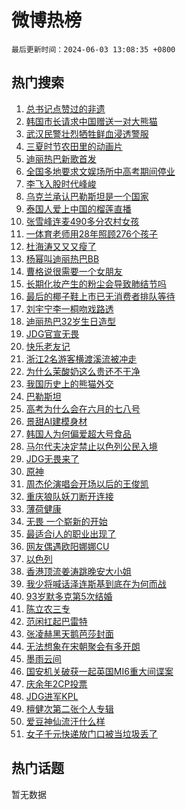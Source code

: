 # 微博热榜

`最后更新时间：2024-06-03 13:08:35 +0800`

## 热门搜索

1. [总书记点赞过的非遗](https://m.weibo.cn/search?containerid=100103type%3D1%26t%3D10%26q%3D%23%E6%80%BB%E4%B9%A6%E8%AE%B0%E7%82%B9%E8%B5%9E%E8%BF%87%E7%9A%84%E9%9D%9E%E9%81%97%23&stream_entry_id=51&isnewpage=1&extparam=seat%3D1%26dgr%3D0%26filter_type%3Drealtimehot%26stream_entry_id%3D51%26c_type%3D51%26pos%3D0%26q%3D%2523%25E6%2580%25BB%25E4%25B9%25A6%25E8%25AE%25B0%25E7%2582%25B9%25E8%25B5%259E%25E8%25BF%2587%25E7%259A%2584%25E9%259D%259E%25E9%2581%2597%2523%26cate%3D10103%26display_time%3D1717391313%26pre_seqid%3D171739131384002296111)
1. [韩国市长请求中国赠送一对大熊猫](https://m.weibo.cn/search?containerid=100103type%3D1%26t%3D10%26q%3D%23%E9%9F%A9%E5%9B%BD%E5%B8%82%E9%95%BF%E8%AF%B7%E6%B1%82%E4%B8%AD%E5%9B%BD%E8%B5%A0%E9%80%81%E4%B8%80%E5%AF%B9%E5%A4%A7%E7%86%8A%E7%8C%AB%23&stream_entry_id=31&isnewpage=1&extparam=seat%3D1%26filter_type%3Drealtimehot%26c_type%3D31%26lcate%3D5001%26realpos%3D1%26cate%3D5001%26band_rank%3D1%26dgr%3D0%26pos%3D0%26q%3D%2523%25E9%259F%25A9%25E5%259B%25BD%25E5%25B8%2582%25E9%2595%25BF%25E8%25AF%25B7%25E6%25B1%2582%25E4%25B8%25AD%25E5%259B%25BD%25E8%25B5%25A0%25E9%2580%2581%25E4%25B8%2580%25E5%25AF%25B9%25E5%25A4%25A7%25E7%2586%258A%25E7%258C%25AB%2523%26stream_entry_id%3D31%26flag%3D2%26display_time%3D1717391313%26pre_seqid%3D171739131384002296111)
1. [武汉民警壮烈牺牲鲜血浸透警服](https://m.weibo.cn/search?containerid=100103type%3D1%26t%3D10%26q%3D%23%E6%AD%A6%E6%B1%89%E6%B0%91%E8%AD%A6%E5%A3%AE%E7%83%88%E7%89%BA%E7%89%B2%E9%B2%9C%E8%A1%80%E6%B5%B8%E9%80%8F%E8%AD%A6%E6%9C%8D%23&stream_entry_id=31&isnewpage=1&extparam=seat%3D1%26filter_type%3Drealtimehot%26c_type%3D31%26lcate%3D5001%26realpos%3D2%26cate%3D5001%26band_rank%3D2%26dgr%3D0%26pos%3D1%26q%3D%2523%25E6%25AD%25A6%25E6%25B1%2589%25E6%25B0%2591%25E8%25AD%25A6%25E5%25A3%25AE%25E7%2583%2588%25E7%2589%25BA%25E7%2589%25B2%25E9%25B2%259C%25E8%25A1%2580%25E6%25B5%25B8%25E9%2580%258F%25E8%25AD%25A6%25E6%259C%258D%2523%26stream_entry_id%3D31%26flag%3D0%26display_time%3D1717391313%26pre_seqid%3D171739131384002296111)
1. [三夏时节农田里的动画片](https://m.weibo.cn/search?containerid=100103type%3D1%26t%3D10%26q%3D%23%E4%B8%89%E5%A4%8F%E6%97%B6%E8%8A%82%E5%86%9C%E7%94%B0%E9%87%8C%E7%9A%84%E5%8A%A8%E7%94%BB%E7%89%87%23&stream_entry_id=31&isnewpage=1&extparam=seat%3D1%26filter_type%3Drealtimehot%26c_type%3D31%26lcate%3D5001%26realpos%3D3%26cate%3D5001%26band_rank%3D3%26dgr%3D0%26pos%3D2%26q%3D%2523%25E4%25B8%2589%25E5%25A4%258F%25E6%2597%25B6%25E8%258A%2582%25E5%2586%259C%25E7%2594%25B0%25E9%2587%258C%25E7%259A%2584%25E5%258A%25A8%25E7%2594%25BB%25E7%2589%2587%2523%26stream_entry_id%3D31%26flag%3D32768%26display_time%3D1717391313%26pre_seqid%3D171739131384002296111)
1. [迪丽热巴新歌首发](https://m.weibo.cn/search?containerid=100103type%3D1%26t%3D10%26q%3D%E8%BF%AA%E4%B8%BD%E7%83%AD%E5%B7%B4%E6%96%B0%E6%AD%8C%E9%A6%96%E5%8F%91&stream_entry_id=31&isnewpage=1&extparam=seat%3D1%26filter_type%3Drealtimehot%26c_type%3D31%26lcate%3D5001%26realpos%3D4%26cate%3D5001%26band_rank%3D4%26dgr%3D0%26pos%3D3%26q%3D%25E8%25BF%25AA%25E4%25B8%25BD%25E7%2583%25AD%25E5%25B7%25B4%25E6%2596%25B0%25E6%25AD%258C%25E9%25A6%2596%25E5%258F%2591%26stream_entry_id%3D31%26flag%3D16%26display_time%3D1717391313%26pre_seqid%3D171739131384002296111)
1. [全国多地要求文娱场所中高考期间停业](https://m.weibo.cn/search?containerid=100103type%3D1%26t%3D10%26q%3D%23%E5%85%A8%E5%9B%BD%E5%A4%9A%E5%9C%B0%E8%A6%81%E6%B1%82%E6%96%87%E5%A8%B1%E5%9C%BA%E6%89%80%E4%B8%AD%E9%AB%98%E8%80%83%E6%9C%9F%E9%97%B4%E5%81%9C%E4%B8%9A%23&stream_entry_id=31&isnewpage=1&extparam=seat%3D1%26filter_type%3Drealtimehot%26c_type%3D31%26lcate%3D5001%26realpos%3D5%26cate%3D5001%26band_rank%3D5%26dgr%3D0%26pos%3D4%26q%3D%2523%25E5%2585%25A8%25E5%259B%25BD%25E5%25A4%259A%25E5%259C%25B0%25E8%25A6%2581%25E6%25B1%2582%25E6%2596%2587%25E5%25A8%25B1%25E5%259C%25BA%25E6%2589%2580%25E4%25B8%25AD%25E9%25AB%2598%25E8%2580%2583%25E6%259C%259F%25E9%2597%25B4%25E5%2581%259C%25E4%25B8%259A%2523%26stream_entry_id%3D31%26flag%3D0%26display_time%3D1717391313%26pre_seqid%3D171739131384002296111)
1. [李飞入股时代峰峻](https://m.weibo.cn/search?containerid=100103type%3D1%26t%3D10%26q%3D%23%E6%9D%8E%E9%A3%9E%E5%85%A5%E8%82%A1%E6%97%B6%E4%BB%A3%E5%B3%B0%E5%B3%BB%23&stream_entry_id=31&isnewpage=1&extparam=seat%3D1%26filter_type%3Drealtimehot%26c_type%3D31%26lcate%3D5001%26realpos%3D6%26cate%3D5001%26band_rank%3D6%26dgr%3D0%26pos%3D5%26q%3D%2523%25E6%259D%258E%25E9%25A3%259E%25E5%2585%25A5%25E8%2582%25A1%25E6%2597%25B6%25E4%25BB%25A3%25E5%25B3%25B0%25E5%25B3%25BB%2523%26stream_entry_id%3D31%26flag%3D1%26display_time%3D1717391313%26pre_seqid%3D171739131384002296111)
1. [乌克兰承认巴勒斯坦是一个国家](https://m.weibo.cn/search?containerid=100103type%3D1%26t%3D10%26q%3D%23%E4%B9%8C%E5%85%8B%E5%85%B0%E6%89%BF%E8%AE%A4%E5%B7%B4%E5%8B%92%E6%96%AF%E5%9D%A6%E6%98%AF%E4%B8%80%E4%B8%AA%E5%9B%BD%E5%AE%B6%23&stream_entry_id=31&isnewpage=1&extparam=seat%3D1%26filter_type%3Drealtimehot%26c_type%3D31%26lcate%3D5001%26realpos%3D7%26cate%3D5001%26band_rank%3D7%26dgr%3D0%26pos%3D6%26q%3D%2523%25E4%25B9%258C%25E5%2585%258B%25E5%2585%25B0%25E6%2589%25BF%25E8%25AE%25A4%25E5%25B7%25B4%25E5%258B%2592%25E6%2596%25AF%25E5%259D%25A6%25E6%2598%25AF%25E4%25B8%2580%25E4%25B8%25AA%25E5%259B%25BD%25E5%25AE%25B6%2523%26stream_entry_id%3D31%26flag%3D0%26display_time%3D1717391313%26pre_seqid%3D171739131384002296111)
1. [泰国人爱上中国的榴莲直播](https://m.weibo.cn/search?containerid=100103type%3D1%26t%3D10%26q%3D%23%E6%B3%B0%E5%9B%BD%E4%BA%BA%E7%88%B1%E4%B8%8A%E4%B8%AD%E5%9B%BD%E7%9A%84%E6%A6%B4%E8%8E%B2%E7%9B%B4%E6%92%AD%23&stream_entry_id=31&isnewpage=1&extparam=seat%3D1%26filter_type%3Drealtimehot%26c_type%3D31%26lcate%3D5001%26realpos%3D8%26cate%3D5001%26band_rank%3D8%26dgr%3D0%26pos%3D7%26q%3D%2523%25E6%25B3%25B0%25E5%259B%25BD%25E4%25BA%25BA%25E7%2588%25B1%25E4%25B8%258A%25E4%25B8%25AD%25E5%259B%25BD%25E7%259A%2584%25E6%25A6%25B4%25E8%258E%25B2%25E7%259B%25B4%25E6%2592%25AD%2523%26stream_entry_id%3D31%26flag%3D0%26display_time%3D1717391313%26pre_seqid%3D171739131384002296111)
1. [张雪峰连麦490多分农村女孩](https://m.weibo.cn/search?containerid=100103type%3D1%26t%3D10%26q%3D%E5%BC%A0%E9%9B%AA%E5%B3%B0%E8%BF%9E%E9%BA%A6490%E5%A4%9A%E5%88%86%E5%86%9C%E6%9D%91%E5%A5%B3%E5%AD%A9&stream_entry_id=31&isnewpage=1&extparam=seat%3D1%26filter_type%3Drealtimehot%26c_type%3D31%26lcate%3D5001%26realpos%3D9%26cate%3D5001%26band_rank%3D9%26dgr%3D0%26pos%3D8%26q%3D%25E5%25BC%25A0%25E9%259B%25AA%25E5%25B3%25B0%25E8%25BF%259E%25E9%25BA%25A6490%25E5%25A4%259A%25E5%2588%2586%25E5%2586%259C%25E6%259D%2591%25E5%25A5%25B3%25E5%25AD%25A9%26stream_entry_id%3D31%26flag%3D2%26display_time%3D1717391313%26pre_seqid%3D171739131384002296111)
1. [一体育老师用28年照顾276个孩子](https://m.weibo.cn/search?containerid=100103type%3D1%26t%3D10%26q%3D%23%E4%B8%80%E4%BD%93%E8%82%B2%E8%80%81%E5%B8%88%E7%94%A828%E5%B9%B4%E7%85%A7%E9%A1%BE276%E4%B8%AA%E5%AD%A9%E5%AD%90%23&stream_entry_id=31&isnewpage=1&extparam=seat%3D1%26filter_type%3Drealtimehot%26c_type%3D31%26lcate%3D5001%26realpos%3D10%26cate%3D5001%26band_rank%3D10%26dgr%3D0%26pos%3D9%26q%3D%2523%25E4%25B8%2580%25E4%25BD%2593%25E8%2582%25B2%25E8%2580%2581%25E5%25B8%2588%25E7%2594%25A828%25E5%25B9%25B4%25E7%2585%25A7%25E9%25A1%25BE276%25E4%25B8%25AA%25E5%25AD%25A9%25E5%25AD%2590%2523%26stream_entry_id%3D31%26flag%3D32768%26display_time%3D1717391313%26pre_seqid%3D171739131384002296111)
1. [杜海涛又又又瘦了](https://m.weibo.cn/search?containerid=100103type%3D1%26t%3D10%26q%3D%23%E6%9D%9C%E6%B5%B7%E6%B6%9B%E5%8F%88%E5%8F%88%E5%8F%88%E7%98%A6%E4%BA%86%23&stream_entry_id=31&isnewpage=1&extparam=seat%3D1%26filter_type%3Drealtimehot%26c_type%3D31%26lcate%3D5001%26realpos%3D11%26cate%3D5001%26band_rank%3D11%26dgr%3D0%26pos%3D10%26q%3D%2523%25E6%259D%259C%25E6%25B5%25B7%25E6%25B6%259B%25E5%258F%2588%25E5%258F%2588%25E5%258F%2588%25E7%2598%25A6%25E4%25BA%2586%2523%26stream_entry_id%3D31%26flag%3D1%26display_time%3D1717391313%26pre_seqid%3D171739131384002296111)
1. [杨幂叫迪丽热巴BB](https://m.weibo.cn/search?containerid=100103type%3D1%26t%3D10%26q%3D%23%E6%9D%A8%E5%B9%82%E5%8F%AB%E8%BF%AA%E4%B8%BD%E7%83%AD%E5%B7%B4BB%23&stream_entry_id=31&isnewpage=1&extparam=seat%3D1%26filter_type%3Drealtimehot%26c_type%3D31%26lcate%3D5001%26realpos%3D12%26cate%3D5001%26band_rank%3D12%26dgr%3D0%26pos%3D11%26q%3D%2523%25E6%259D%25A8%25E5%25B9%2582%25E5%258F%25AB%25E8%25BF%25AA%25E4%25B8%25BD%25E7%2583%25AD%25E5%25B7%25B4BB%2523%26stream_entry_id%3D31%26flag%3D1%26display_time%3D1717391313%26pre_seqid%3D171739131384002296111)
1. [曹格说很需要一个女朋友](https://m.weibo.cn/search?containerid=100103type%3D1%26t%3D10%26q%3D%23%E6%9B%B9%E6%A0%BC%E8%AF%B4%E5%BE%88%E9%9C%80%E8%A6%81%E4%B8%80%E4%B8%AA%E5%A5%B3%E6%9C%8B%E5%8F%8B%23&stream_entry_id=31&isnewpage=1&extparam=seat%3D1%26filter_type%3Drealtimehot%26c_type%3D31%26lcate%3D5001%26realpos%3D13%26cate%3D5001%26band_rank%3D13%26dgr%3D0%26pos%3D12%26q%3D%2523%25E6%259B%25B9%25E6%25A0%25BC%25E8%25AF%25B4%25E5%25BE%2588%25E9%259C%2580%25E8%25A6%2581%25E4%25B8%2580%25E4%25B8%25AA%25E5%25A5%25B3%25E6%259C%258B%25E5%258F%258B%2523%26stream_entry_id%3D31%26flag%3D1%26display_time%3D1717391313%26pre_seqid%3D171739131384002296111)
1. [长期化妆产生的粉尘会导致肺结节吗](https://m.weibo.cn/search?containerid=100103type%3D1%26t%3D10%26q%3D%23%E9%95%BF%E6%9C%9F%E5%8C%96%E5%A6%86%E4%BA%A7%E7%94%9F%E7%9A%84%E7%B2%89%E5%B0%98%E4%BC%9A%E5%AF%BC%E8%87%B4%E8%82%BA%E7%BB%93%E8%8A%82%E5%90%97%23&stream_entry_id=31&isnewpage=1&extparam=seat%3D1%26filter_type%3Drealtimehot%26c_type%3D31%26lcate%3D5001%26realpos%3D14%26cate%3D5001%26band_rank%3D14%26dgr%3D0%26pos%3D13%26q%3D%2523%25E9%2595%25BF%25E6%259C%259F%25E5%258C%2596%25E5%25A6%2586%25E4%25BA%25A7%25E7%2594%259F%25E7%259A%2584%25E7%25B2%2589%25E5%25B0%2598%25E4%25BC%259A%25E5%25AF%25BC%25E8%2587%25B4%25E8%2582%25BA%25E7%25BB%2593%25E8%258A%2582%25E5%2590%2597%2523%26stream_entry_id%3D31%26flag%3D1%26display_time%3D1717391313%26pre_seqid%3D171739131384002296111)
1. [最后的椰子鞋上市已无消费者排队等待](https://m.weibo.cn/search?containerid=100103type%3D1%26t%3D10%26q%3D%23%E6%9C%80%E5%90%8E%E7%9A%84%E6%A4%B0%E5%AD%90%E9%9E%8B%E4%B8%8A%E5%B8%82%E5%B7%B2%E6%97%A0%E6%B6%88%E8%B4%B9%E8%80%85%E6%8E%92%E9%98%9F%E7%AD%89%E5%BE%85%23&stream_entry_id=31&isnewpage=1&extparam=seat%3D1%26filter_type%3Drealtimehot%26c_type%3D31%26lcate%3D5001%26realpos%3D15%26cate%3D5001%26band_rank%3D15%26dgr%3D0%26pos%3D14%26q%3D%2523%25E6%259C%2580%25E5%2590%258E%25E7%259A%2584%25E6%25A4%25B0%25E5%25AD%2590%25E9%259E%258B%25E4%25B8%258A%25E5%25B8%2582%25E5%25B7%25B2%25E6%2597%25A0%25E6%25B6%2588%25E8%25B4%25B9%25E8%2580%2585%25E6%258E%2592%25E9%2598%259F%25E7%25AD%2589%25E5%25BE%2585%2523%26stream_entry_id%3D31%26flag%3D1%26display_time%3D1717391313%26pre_seqid%3D171739131384002296111)
1. [刘宇宁李一桐吻戏路透](https://m.weibo.cn/search?containerid=100103type%3D1%26t%3D10%26q%3D%23%E5%88%98%E5%AE%87%E5%AE%81%E6%9D%8E%E4%B8%80%E6%A1%90%E5%90%BB%E6%88%8F%E8%B7%AF%E9%80%8F%23&stream_entry_id=31&isnewpage=1&extparam=seat%3D1%26filter_type%3Drealtimehot%26c_type%3D31%26lcate%3D5001%26realpos%3D16%26cate%3D5001%26band_rank%3D16%26dgr%3D0%26pos%3D15%26q%3D%2523%25E5%2588%2598%25E5%25AE%2587%25E5%25AE%2581%25E6%259D%258E%25E4%25B8%2580%25E6%25A1%2590%25E5%2590%25BB%25E6%2588%258F%25E8%25B7%25AF%25E9%2580%258F%2523%26stream_entry_id%3D31%26flag%3D1%26display_time%3D1717391313%26pre_seqid%3D171739131384002296111)
1. [迪丽热巴32岁生日造型](https://m.weibo.cn/search?containerid=100103type%3D1%26t%3D10%26q%3D%23%E8%BF%AA%E4%B8%BD%E7%83%AD%E5%B7%B432%E5%B2%81%E7%94%9F%E6%97%A5%E9%80%A0%E5%9E%8B%23&stream_entry_id=31&isnewpage=1&extparam=seat%3D1%26filter_type%3Drealtimehot%26c_type%3D31%26lcate%3D5001%26realpos%3D17%26cate%3D5001%26band_rank%3D17%26dgr%3D0%26pos%3D16%26q%3D%2523%25E8%25BF%25AA%25E4%25B8%25BD%25E7%2583%25AD%25E5%25B7%25B432%25E5%25B2%2581%25E7%2594%259F%25E6%2597%25A5%25E9%2580%25A0%25E5%259E%258B%2523%26stream_entry_id%3D31%26flag%3D2%26display_time%3D1717391313%26pre_seqid%3D171739131384002296111)
1. [JDG官宣无畏](https://m.weibo.cn/search?containerid=100103type%3D1%26t%3D10%26q%3D%23JDG%E5%AE%98%E5%AE%A3%E6%97%A0%E7%95%8F%23&stream_entry_id=31&isnewpage=1&extparam=seat%3D1%26filter_type%3Drealtimehot%26c_type%3D31%26lcate%3D5001%26realpos%3D18%26cate%3D5001%26band_rank%3D18%26dgr%3D0%26pos%3D17%26q%3D%2523JDG%25E5%25AE%2598%25E5%25AE%25A3%25E6%2597%25A0%25E7%2595%258F%2523%26stream_entry_id%3D31%26flag%3D1%26display_time%3D1717391313%26pre_seqid%3D171739131384002296111)
1. [快乐老友记](https://m.weibo.cn/search?containerid=100103type%3D1%26t%3D10%26q%3D%E5%BF%AB%E4%B9%90%E8%80%81%E5%8F%8B%E8%AE%B0&stream_entry_id=31&isnewpage=1&extparam=seat%3D1%26filter_type%3Drealtimehot%26c_type%3D31%26lcate%3D5001%26realpos%3D19%26cate%3D5001%26band_rank%3D19%26dgr%3D0%26pos%3D18%26q%3D%25E5%25BF%25AB%25E4%25B9%2590%25E8%2580%2581%25E5%258F%258B%25E8%25AE%25B0%26stream_entry_id%3D31%26flag%3D1%26display_time%3D1717391313%26pre_seqid%3D171739131384002296111)
1. [浙江2名游客横渡溪流被冲走](https://m.weibo.cn/search?containerid=100103type%3D1%26t%3D10%26q%3D%23%E6%B5%99%E6%B1%9F2%E5%90%8D%E6%B8%B8%E5%AE%A2%E6%A8%AA%E6%B8%A1%E6%BA%AA%E6%B5%81%E8%A2%AB%E5%86%B2%E8%B5%B0%23&stream_entry_id=31&isnewpage=1&extparam=seat%3D1%26filter_type%3Drealtimehot%26c_type%3D31%26lcate%3D5001%26realpos%3D20%26cate%3D5001%26band_rank%3D20%26dgr%3D0%26pos%3D19%26q%3D%2523%25E6%25B5%2599%25E6%25B1%259F2%25E5%2590%258D%25E6%25B8%25B8%25E5%25AE%25A2%25E6%25A8%25AA%25E6%25B8%25A1%25E6%25BA%25AA%25E6%25B5%2581%25E8%25A2%25AB%25E5%2586%25B2%25E8%25B5%25B0%2523%26stream_entry_id%3D31%26flag%3D1%26display_time%3D1717391313%26pre_seqid%3D171739131384002296111)
1. [为什么茉酸奶这么贵还不干净](https://m.weibo.cn/search?containerid=100103type%3D1%26t%3D10%26q%3D%23%E4%B8%BA%E4%BB%80%E4%B9%88%E8%8C%89%E9%85%B8%E5%A5%B6%E8%BF%99%E4%B9%88%E8%B4%B5%E8%BF%98%E4%B8%8D%E5%B9%B2%E5%87%80%23&stream_entry_id=31&isnewpage=1&extparam=seat%3D1%26filter_type%3Drealtimehot%26c_type%3D31%26lcate%3D5001%26realpos%3D21%26cate%3D5001%26band_rank%3D21%26dgr%3D0%26pos%3D20%26q%3D%2523%25E4%25B8%25BA%25E4%25BB%2580%25E4%25B9%2588%25E8%258C%2589%25E9%2585%25B8%25E5%25A5%25B6%25E8%25BF%2599%25E4%25B9%2588%25E8%25B4%25B5%25E8%25BF%2598%25E4%25B8%258D%25E5%25B9%25B2%25E5%2587%2580%2523%26stream_entry_id%3D31%26flag%3D1%26display_time%3D1717391313%26pre_seqid%3D171739131384002296111)
1. [我国历史上的熊猫外交](https://m.weibo.cn/search?containerid=100103type%3D1%26t%3D10%26q%3D%23%E6%88%91%E5%9B%BD%E5%8E%86%E5%8F%B2%E4%B8%8A%E7%9A%84%E7%86%8A%E7%8C%AB%E5%A4%96%E4%BA%A4%23&stream_entry_id=31&isnewpage=1&extparam=seat%3D1%26filter_type%3Drealtimehot%26c_type%3D31%26lcate%3D5001%26realpos%3D22%26cate%3D5001%26band_rank%3D22%26dgr%3D0%26pos%3D21%26q%3D%2523%25E6%2588%2591%25E5%259B%25BD%25E5%258E%2586%25E5%258F%25B2%25E4%25B8%258A%25E7%259A%2584%25E7%2586%258A%25E7%258C%25AB%25E5%25A4%2596%25E4%25BA%25A4%2523%26stream_entry_id%3D31%26flag%3D0%26display_time%3D1717391313%26pre_seqid%3D171739131384002296111)
1. [巴勒斯坦](https://m.weibo.cn/search?containerid=100103type%3D1%26t%3D10%26q%3D%E5%B7%B4%E5%8B%92%E6%96%AF%E5%9D%A6&stream_entry_id=31&isnewpage=1&extparam=seat%3D1%26filter_type%3Drealtimehot%26c_type%3D31%26lcate%3D5001%26realpos%3D23%26cate%3D5001%26band_rank%3D23%26dgr%3D0%26pos%3D22%26q%3D%25E5%25B7%25B4%25E5%258B%2592%25E6%2596%25AF%25E5%259D%25A6%26stream_entry_id%3D31%26flag%3D0%26display_time%3D1717391313%26pre_seqid%3D171739131384002296111)
1. [高考为什么会在六月的七八号](https://m.weibo.cn/search?containerid=100103type%3D1%26t%3D10%26q%3D%23%E9%AB%98%E8%80%83%E4%B8%BA%E4%BB%80%E4%B9%88%E4%BC%9A%E5%9C%A8%E5%85%AD%E6%9C%88%E7%9A%84%E4%B8%83%E5%85%AB%E5%8F%B7%23&stream_entry_id=31&isnewpage=1&extparam=seat%3D1%26filter_type%3Drealtimehot%26c_type%3D31%26lcate%3D5001%26realpos%3D24%26cate%3D5001%26band_rank%3D24%26dgr%3D0%26pos%3D23%26q%3D%2523%25E9%25AB%2598%25E8%2580%2583%25E4%25B8%25BA%25E4%25BB%2580%25E4%25B9%2588%25E4%25BC%259A%25E5%259C%25A8%25E5%2585%25AD%25E6%259C%2588%25E7%259A%2584%25E4%25B8%2583%25E5%2585%25AB%25E5%258F%25B7%2523%26stream_entry_id%3D31%26flag%3D1%26display_time%3D1717391313%26pre_seqid%3D171739131384002296111)
1. [景甜AI建模身材](https://m.weibo.cn/search?containerid=100103type%3D1%26t%3D10%26q%3D%23%E6%99%AF%E7%94%9CAI%E5%BB%BA%E6%A8%A1%E8%BA%AB%E6%9D%90%23&stream_entry_id=31&isnewpage=1&extparam=seat%3D1%26filter_type%3Drealtimehot%26c_type%3D31%26lcate%3D5001%26realpos%3D25%26cate%3D5001%26band_rank%3D25%26dgr%3D0%26pos%3D24%26q%3D%2523%25E6%2599%25AF%25E7%2594%259CAI%25E5%25BB%25BA%25E6%25A8%25A1%25E8%25BA%25AB%25E6%259D%2590%2523%26stream_entry_id%3D31%26flag%3D1%26display_time%3D1717391313%26pre_seqid%3D171739131384002296111)
1. [韩国人为何偏爱超大号食品](https://m.weibo.cn/search?containerid=100103type%3D1%26t%3D10%26q%3D%23%E9%9F%A9%E5%9B%BD%E4%BA%BA%E4%B8%BA%E4%BD%95%E5%81%8F%E7%88%B1%E8%B6%85%E5%A4%A7%E5%8F%B7%E9%A3%9F%E5%93%81%23&stream_entry_id=31&isnewpage=1&extparam=seat%3D1%26filter_type%3Drealtimehot%26c_type%3D31%26lcate%3D5001%26realpos%3D26%26cate%3D5001%26band_rank%3D26%26dgr%3D0%26pos%3D25%26q%3D%2523%25E9%259F%25A9%25E5%259B%25BD%25E4%25BA%25BA%25E4%25B8%25BA%25E4%25BD%2595%25E5%2581%258F%25E7%2588%25B1%25E8%25B6%2585%25E5%25A4%25A7%25E5%258F%25B7%25E9%25A3%259F%25E5%2593%2581%2523%26stream_entry_id%3D31%26flag%3D0%26display_time%3D1717391313%26pre_seqid%3D171739131384002296111)
1. [马尔代夫决定禁止以色列公民入境](https://m.weibo.cn/search?containerid=100103type%3D1%26t%3D10%26q%3D%23%E9%A9%AC%E5%B0%94%E4%BB%A3%E5%A4%AB%E5%86%B3%E5%AE%9A%E7%A6%81%E6%AD%A2%E4%BB%A5%E8%89%B2%E5%88%97%E5%85%AC%E6%B0%91%E5%85%A5%E5%A2%83%23&stream_entry_id=31&isnewpage=1&extparam=seat%3D1%26filter_type%3Drealtimehot%26c_type%3D31%26lcate%3D5001%26realpos%3D27%26cate%3D5001%26band_rank%3D27%26dgr%3D0%26pos%3D26%26q%3D%2523%25E9%25A9%25AC%25E5%25B0%2594%25E4%25BB%25A3%25E5%25A4%25AB%25E5%2586%25B3%25E5%25AE%259A%25E7%25A6%2581%25E6%25AD%25A2%25E4%25BB%25A5%25E8%2589%25B2%25E5%2588%2597%25E5%2585%25AC%25E6%25B0%2591%25E5%2585%25A5%25E5%25A2%2583%2523%26stream_entry_id%3D31%26flag%3D0%26display_time%3D1717391313%26pre_seqid%3D171739131384002296111)
1. [JDG无畏来了](https://m.weibo.cn/search?containerid=100103type%3D1%26t%3D10%26q%3D%23JDG%E6%97%A0%E7%95%8F%E6%9D%A5%E4%BA%86%23&stream_entry_id=31&isnewpage=1&extparam=seat%3D1%26filter_type%3Drealtimehot%26c_type%3D31%26lcate%3D5001%26realpos%3D28%26cate%3D5001%26band_rank%3D28%26dgr%3D0%26pos%3D27%26q%3D%2523JDG%25E6%2597%25A0%25E7%2595%258F%25E6%259D%25A5%25E4%25BA%2586%2523%26stream_entry_id%3D31%26flag%3D0%26display_time%3D1717391313%26pre_seqid%3D171739131384002296111)
1. [原神](https://m.weibo.cn/search?containerid=100103type%3D1%26t%3D10%26q%3D%E5%8E%9F%E7%A5%9E&stream_entry_id=31&isnewpage=1&extparam=seat%3D1%26filter_type%3Drealtimehot%26c_type%3D31%26lcate%3D5001%26realpos%3D29%26cate%3D5001%26band_rank%3D29%26dgr%3D0%26pos%3D28%26q%3D%25E5%258E%259F%25E7%25A5%259E%26stream_entry_id%3D31%26flag%3D1%26display_time%3D1717391313%26pre_seqid%3D171739131384002296111)
1. [周杰伦演唱会开场以后的王俊凯](https://m.weibo.cn/search?containerid=100103type%3D1%26t%3D10%26q%3D%23%E5%91%A8%E6%9D%B0%E4%BC%A6%E6%BC%94%E5%94%B1%E4%BC%9A%E5%BC%80%E5%9C%BA%E4%BB%A5%E5%90%8E%E7%9A%84%E7%8E%8B%E4%BF%8A%E5%87%AF%23&stream_entry_id=31&isnewpage=1&extparam=seat%3D1%26filter_type%3Drealtimehot%26c_type%3D31%26lcate%3D5001%26realpos%3D30%26cate%3D5001%26band_rank%3D30%26dgr%3D0%26pos%3D29%26q%3D%2523%25E5%2591%25A8%25E6%259D%25B0%25E4%25BC%25A6%25E6%25BC%2594%25E5%2594%25B1%25E4%25BC%259A%25E5%25BC%2580%25E5%259C%25BA%25E4%25BB%25A5%25E5%2590%258E%25E7%259A%2584%25E7%258E%258B%25E4%25BF%258A%25E5%2587%25AF%2523%26stream_entry_id%3D31%26flag%3D1%26display_time%3D1717391313%26pre_seqid%3D171739131384002296111)
1. [重庆狼队妖刀断开连接](https://m.weibo.cn/search?containerid=100103type%3D1%26t%3D10%26q%3D%23%E9%87%8D%E5%BA%86%E7%8B%BC%E9%98%9F%E5%A6%96%E5%88%80%E6%96%AD%E5%BC%80%E8%BF%9E%E6%8E%A5%23&stream_entry_id=31&isnewpage=1&extparam=seat%3D1%26filter_type%3Drealtimehot%26c_type%3D31%26lcate%3D5001%26realpos%3D31%26cate%3D5001%26band_rank%3D31%26dgr%3D0%26pos%3D30%26q%3D%2523%25E9%2587%258D%25E5%25BA%2586%25E7%258B%25BC%25E9%2598%259F%25E5%25A6%2596%25E5%2588%2580%25E6%2596%25AD%25E5%25BC%2580%25E8%25BF%259E%25E6%258E%25A5%2523%26stream_entry_id%3D31%26flag%3D1%26display_time%3D1717391313%26pre_seqid%3D171739131384002296111)
1. [薄荷健康](https://m.weibo.cn/search?containerid=100103type%3D1%26t%3D10%26q%3D%E8%96%84%E8%8D%B7%E5%81%A5%E5%BA%B7&stream_entry_id=31&isnewpage=1&extparam=seat%3D1%26filter_type%3Drealtimehot%26c_type%3D31%26lcate%3D5001%26realpos%3D32%26cate%3D5001%26band_rank%3D32%26dgr%3D0%26pos%3D31%26q%3D%25E8%2596%2584%25E8%258D%25B7%25E5%2581%25A5%25E5%25BA%25B7%26stream_entry_id%3D31%26flag%3D1%26display_time%3D1717391313%26pre_seqid%3D171739131384002296111)
1. [无畏 一个崭新的开始](https://m.weibo.cn/search?containerid=100103type%3D1%26t%3D10%26q%3D%E6%97%A0%E7%95%8F+%E4%B8%80%E4%B8%AA%E5%B4%AD%E6%96%B0%E7%9A%84%E5%BC%80%E5%A7%8B&stream_entry_id=31&isnewpage=1&extparam=seat%3D1%26filter_type%3Drealtimehot%26c_type%3D31%26lcate%3D5001%26realpos%3D33%26cate%3D5001%26band_rank%3D33%26dgr%3D0%26pos%3D32%26q%3D%25E6%2597%25A0%25E7%2595%258F%2520%25E4%25B8%2580%25E4%25B8%25AA%25E5%25B4%25AD%25E6%2596%25B0%25E7%259A%2584%25E5%25BC%2580%25E5%25A7%258B%26stream_entry_id%3D31%26flag%3D1%26display_time%3D1717391313%26pre_seqid%3D171739131384002296111)
1. [最适合i人的职业出现了](https://m.weibo.cn/search?containerid=100103type%3D1%26t%3D10%26q%3D%23%E6%9C%80%E9%80%82%E5%90%88i%E4%BA%BA%E7%9A%84%E8%81%8C%E4%B8%9A%E5%87%BA%E7%8E%B0%E4%BA%86%23&stream_entry_id=31&isnewpage=1&extparam=seat%3D1%26filter_type%3Drealtimehot%26c_type%3D31%26lcate%3D5001%26realpos%3D34%26cate%3D5001%26band_rank%3D34%26dgr%3D0%26pos%3D33%26q%3D%2523%25E6%259C%2580%25E9%2580%2582%25E5%2590%2588i%25E4%25BA%25BA%25E7%259A%2584%25E8%2581%258C%25E4%25B8%259A%25E5%2587%25BA%25E7%258E%25B0%25E4%25BA%2586%2523%26stream_entry_id%3D31%26flag%3D0%26display_time%3D1717391313%26pre_seqid%3D171739131384002296111)
1. [网友偶遇欧阳娜娜CU](https://m.weibo.cn/search?containerid=100103type%3D1%26t%3D10%26q%3D%23%E7%BD%91%E5%8F%8B%E5%81%B6%E9%81%87%E6%AC%A7%E9%98%B3%E5%A8%9C%E5%A8%9CCU%23&stream_entry_id=31&isnewpage=1&extparam=seat%3D1%26filter_type%3Drealtimehot%26c_type%3D31%26lcate%3D5001%26realpos%3D35%26cate%3D5001%26band_rank%3D35%26dgr%3D0%26pos%3D34%26q%3D%2523%25E7%25BD%2591%25E5%258F%258B%25E5%2581%25B6%25E9%2581%2587%25E6%25AC%25A7%25E9%2598%25B3%25E5%25A8%259C%25E5%25A8%259CCU%2523%26stream_entry_id%3D31%26flag%3D1%26display_time%3D1717391313%26pre_seqid%3D171739131384002296111)
1. [以色列](https://m.weibo.cn/search?containerid=100103type%3D1%26t%3D10%26q%3D%E4%BB%A5%E8%89%B2%E5%88%97&stream_entry_id=31&isnewpage=1&extparam=seat%3D1%26filter_type%3Drealtimehot%26c_type%3D31%26lcate%3D5001%26realpos%3D36%26cate%3D5001%26band_rank%3D36%26dgr%3D0%26pos%3D35%26q%3D%25E4%25BB%25A5%25E8%2589%25B2%25E5%2588%2597%26stream_entry_id%3D31%26flag%3D0%26display_time%3D1717391313%26pre_seqid%3D171739131384002296111)
1. [香港顶流姜涛跳晚安大小姐](https://m.weibo.cn/search?containerid=100103type%3D1%26t%3D10%26q%3D%E9%A6%99%E6%B8%AF%E9%A1%B6%E6%B5%81%E5%A7%9C%E6%B6%9B%E8%B7%B3%E6%99%9A%E5%AE%89%E5%A4%A7%E5%B0%8F%E5%A7%90&stream_entry_id=31&isnewpage=1&extparam=seat%3D1%26filter_type%3Drealtimehot%26c_type%3D31%26lcate%3D5001%26realpos%3D37%26cate%3D5001%26band_rank%3D37%26dgr%3D0%26pos%3D36%26q%3D%25E9%25A6%2599%25E6%25B8%25AF%25E9%25A1%25B6%25E6%25B5%2581%25E5%25A7%259C%25E6%25B6%259B%25E8%25B7%25B3%25E6%2599%259A%25E5%25AE%2589%25E5%25A4%25A7%25E5%25B0%258F%25E5%25A7%2590%26stream_entry_id%3D31%26flag%3D0%26display_time%3D1717391313%26pre_seqid%3D171739131384002296111)
1. [我少将喊话泽连斯基到底在为何而战](https://m.weibo.cn/search?containerid=100103type%3D1%26t%3D10%26q%3D%23%E6%88%91%E5%B0%91%E5%B0%86%E5%96%8A%E8%AF%9D%E6%B3%BD%E8%BF%9E%E6%96%AF%E5%9F%BA%E5%88%B0%E5%BA%95%E5%9C%A8%E4%B8%BA%E4%BD%95%E8%80%8C%E6%88%98%23&stream_entry_id=31&isnewpage=1&extparam=seat%3D1%26filter_type%3Drealtimehot%26c_type%3D31%26lcate%3D5001%26realpos%3D38%26cate%3D5001%26band_rank%3D38%26dgr%3D0%26pos%3D37%26q%3D%2523%25E6%2588%2591%25E5%25B0%2591%25E5%25B0%2586%25E5%2596%258A%25E8%25AF%259D%25E6%25B3%25BD%25E8%25BF%259E%25E6%2596%25AF%25E5%259F%25BA%25E5%2588%25B0%25E5%25BA%2595%25E5%259C%25A8%25E4%25B8%25BA%25E4%25BD%2595%25E8%2580%258C%25E6%2588%2598%2523%26stream_entry_id%3D31%26flag%3D1%26display_time%3D1717391313%26pre_seqid%3D171739131384002296111)
1. [93岁默多克第5次结婚](https://m.weibo.cn/search?containerid=100103type%3D1%26t%3D10%26q%3D%2393%E5%B2%81%E9%BB%98%E5%A4%9A%E5%85%8B%E7%AC%AC5%E6%AC%A1%E7%BB%93%E5%A9%9A%23&stream_entry_id=31&isnewpage=1&extparam=seat%3D1%26filter_type%3Drealtimehot%26c_type%3D31%26lcate%3D5001%26realpos%3D39%26cate%3D5001%26band_rank%3D39%26dgr%3D0%26pos%3D38%26q%3D%252393%25E5%25B2%2581%25E9%25BB%2598%25E5%25A4%259A%25E5%2585%258B%25E7%25AC%25AC5%25E6%25AC%25A1%25E7%25BB%2593%25E5%25A9%259A%2523%26stream_entry_id%3D31%26flag%3D0%26display_time%3D1717391313%26pre_seqid%3D171739131384002296111)
1. [陈立农三专](https://m.weibo.cn/search?containerid=100103type%3D1%26t%3D10%26q%3D%E9%99%88%E7%AB%8B%E5%86%9C%E4%B8%89%E4%B8%93&stream_entry_id=31&isnewpage=1&extparam=seat%3D1%26filter_type%3Drealtimehot%26c_type%3D31%26lcate%3D5001%26realpos%3D40%26cate%3D5001%26band_rank%3D40%26dgr%3D0%26pos%3D39%26q%3D%25E9%2599%2588%25E7%25AB%258B%25E5%2586%259C%25E4%25B8%2589%25E4%25B8%2593%26stream_entry_id%3D31%26flag%3D1%26display_time%3D1717391313%26pre_seqid%3D171739131384002296111)
1. [范闲扛起巴雷特](https://m.weibo.cn/search?containerid=100103type%3D1%26t%3D10%26q%3D%23%E8%8C%83%E9%97%B2%E6%89%9B%E8%B5%B7%E5%B7%B4%E9%9B%B7%E7%89%B9%23&stream_entry_id=31&isnewpage=1&extparam=seat%3D1%26filter_type%3Drealtimehot%26c_type%3D31%26lcate%3D5001%26realpos%3D41%26cate%3D5001%26band_rank%3D41%26dgr%3D0%26pos%3D40%26q%3D%2523%25E8%258C%2583%25E9%2597%25B2%25E6%2589%259B%25E8%25B5%25B7%25E5%25B7%25B4%25E9%259B%25B7%25E7%2589%25B9%2523%26stream_entry_id%3D31%26flag%3D0%26display_time%3D1717391313%26pre_seqid%3D171739131384002296111)
1. [张凌赫黑天鹅芭莎封面](https://m.weibo.cn/search?containerid=100103type%3D1%26t%3D10%26q%3D%23%E5%BC%A0%E5%87%8C%E8%B5%AB%E9%BB%91%E5%A4%A9%E9%B9%85%E8%8A%AD%E8%8E%8E%E5%B0%81%E9%9D%A2%23&stream_entry_id=31&isnewpage=1&extparam=seat%3D1%26filter_type%3Drealtimehot%26c_type%3D31%26lcate%3D5001%26realpos%3D42%26cate%3D5001%26band_rank%3D42%26dgr%3D0%26pos%3D41%26q%3D%2523%25E5%25BC%25A0%25E5%2587%258C%25E8%25B5%25AB%25E9%25BB%2591%25E5%25A4%25A9%25E9%25B9%2585%25E8%258A%25AD%25E8%258E%258E%25E5%25B0%2581%25E9%259D%25A2%2523%26stream_entry_id%3D31%26flag%3D1%26display_time%3D1717391313%26pre_seqid%3D171739131384002296111)
1. [无法想象在宋朝聚会有多开朗](https://m.weibo.cn/search?containerid=100103type%3D1%26t%3D10%26q%3D%23%E6%97%A0%E6%B3%95%E6%83%B3%E8%B1%A1%E5%9C%A8%E5%AE%8B%E6%9C%9D%E8%81%9A%E4%BC%9A%E6%9C%89%E5%A4%9A%E5%BC%80%E6%9C%97%23&stream_entry_id=31&isnewpage=1&extparam=seat%3D1%26filter_type%3Drealtimehot%26c_type%3D31%26lcate%3D5001%26realpos%3D43%26cate%3D5001%26band_rank%3D43%26dgr%3D0%26pos%3D42%26q%3D%2523%25E6%2597%25A0%25E6%25B3%2595%25E6%2583%25B3%25E8%25B1%25A1%25E5%259C%25A8%25E5%25AE%258B%25E6%259C%259D%25E8%2581%259A%25E4%25BC%259A%25E6%259C%2589%25E5%25A4%259A%25E5%25BC%2580%25E6%259C%2597%2523%26stream_entry_id%3D31%26flag%3D1%26display_time%3D1717391313%26pre_seqid%3D171739131384002296111)
1. [墨雨云间](https://m.weibo.cn/search?containerid=100103type%3D1%26t%3D10%26q%3D%E5%A2%A8%E9%9B%A8%E4%BA%91%E9%97%B4&stream_entry_id=31&isnewpage=1&extparam=seat%3D1%26filter_type%3Drealtimehot%26c_type%3D31%26lcate%3D5001%26realpos%3D44%26cate%3D5001%26band_rank%3D44%26dgr%3D0%26pos%3D43%26q%3D%25E5%25A2%25A8%25E9%259B%25A8%25E4%25BA%2591%25E9%2597%25B4%26stream_entry_id%3D31%26flag%3D0%26display_time%3D1717391313%26pre_seqid%3D171739131384002296111)
1. [国安机关破获一起英国MI6重大间谍案](https://m.weibo.cn/search?containerid=100103type%3D1%26t%3D10%26q%3D%23%E5%9B%BD%E5%AE%89%E6%9C%BA%E5%85%B3%E7%A0%B4%E8%8E%B7%E4%B8%80%E8%B5%B7%E8%8B%B1%E5%9B%BDMI6%E9%87%8D%E5%A4%A7%E9%97%B4%E8%B0%8D%E6%A1%88%23&stream_entry_id=31&isnewpage=1&extparam=seat%3D1%26filter_type%3Drealtimehot%26c_type%3D31%26lcate%3D5001%26realpos%3D45%26cate%3D5001%26band_rank%3D45%26dgr%3D0%26pos%3D44%26q%3D%2523%25E5%259B%25BD%25E5%25AE%2589%25E6%259C%25BA%25E5%2585%25B3%25E7%25A0%25B4%25E8%258E%25B7%25E4%25B8%2580%25E8%25B5%25B7%25E8%258B%25B1%25E5%259B%25BDMI6%25E9%2587%258D%25E5%25A4%25A7%25E9%2597%25B4%25E8%25B0%258D%25E6%25A1%2588%2523%26stream_entry_id%3D31%26flag%3D0%26display_time%3D1717391313%26pre_seqid%3D171739131384002296111)
1. [庆余年2CP投票](https://m.weibo.cn/search?containerid=100103type%3D1%26t%3D10%26q%3D%23%E5%BA%86%E4%BD%99%E5%B9%B42CP%E6%8A%95%E7%A5%A8%23&stream_entry_id=31&isnewpage=1&extparam=seat%3D1%26filter_type%3Drealtimehot%26c_type%3D31%26lcate%3D5001%26realpos%3D46%26cate%3D5001%26band_rank%3D46%26dgr%3D0%26pos%3D45%26q%3D%2523%25E5%25BA%2586%25E4%25BD%2599%25E5%25B9%25B42CP%25E6%258A%2595%25E7%25A5%25A8%2523%26stream_entry_id%3D31%26flag%3D1%26display_time%3D1717391313%26pre_seqid%3D171739131384002296111)
1. [JDG进军KPL](https://m.weibo.cn/search?containerid=100103type%3D1%26t%3D10%26q%3D%23JDG%E8%BF%9B%E5%86%9BKPL%23&stream_entry_id=31&isnewpage=1&extparam=seat%3D1%26filter_type%3Drealtimehot%26c_type%3D31%26lcate%3D5001%26realpos%3D47%26cate%3D5001%26band_rank%3D47%26dgr%3D0%26pos%3D46%26q%3D%2523JDG%25E8%25BF%259B%25E5%2586%259BKPL%2523%26stream_entry_id%3D31%26flag%3D0%26display_time%3D1717391313%26pre_seqid%3D171739131384002296111)
1. [檀健次第二张个人专辑](https://m.weibo.cn/search?containerid=100103type%3D1%26t%3D10%26q%3D%E6%AA%80%E5%81%A5%E6%AC%A1%E7%AC%AC%E4%BA%8C%E5%BC%A0%E4%B8%AA%E4%BA%BA%E4%B8%93%E8%BE%91&stream_entry_id=31&isnewpage=1&extparam=seat%3D1%26filter_type%3Drealtimehot%26c_type%3D31%26lcate%3D5001%26realpos%3D48%26cate%3D5001%26band_rank%3D48%26dgr%3D0%26pos%3D47%26q%3D%25E6%25AA%2580%25E5%2581%25A5%25E6%25AC%25A1%25E7%25AC%25AC%25E4%25BA%258C%25E5%25BC%25A0%25E4%25B8%25AA%25E4%25BA%25BA%25E4%25B8%2593%25E8%25BE%2591%26stream_entry_id%3D31%26flag%3D0%26display_time%3D1717391313%26pre_seqid%3D171739131384002296111)
1. [爱豆神仙流汗什么样](https://m.weibo.cn/search?containerid=100103type%3D1%26t%3D10%26q%3D%E7%88%B1%E8%B1%86%E7%A5%9E%E4%BB%99%E6%B5%81%E6%B1%97%E4%BB%80%E4%B9%88%E6%A0%B7&stream_entry_id=31&isnewpage=1&extparam=seat%3D1%26filter_type%3Drealtimehot%26c_type%3D31%26lcate%3D5001%26realpos%3D49%26cate%3D5001%26q%3D%25E7%2588%25B1%25E8%25B1%2586%25E7%25A5%259E%25E4%25BB%2599%25E6%25B5%2581%25E6%25B1%2597%25E4%25BB%2580%25E4%25B9%2588%25E6%25A0%25B7%26band_rank%3D49%26dgr%3D0%26pos%3D48%26adid%3D240411%26stream_entry_id%3D31%26flag%3D0%26display_time%3D1717391313%26pre_seqid%3D171739131384002296111)
1. [女子千元快递放门口被当垃圾丢了](https://m.weibo.cn/search?containerid=100103type%3D1%26t%3D10%26q%3D%23%E5%A5%B3%E5%AD%90%E5%8D%83%E5%85%83%E5%BF%AB%E9%80%92%E6%94%BE%E9%97%A8%E5%8F%A3%E8%A2%AB%E5%BD%93%E5%9E%83%E5%9C%BE%E4%B8%A2%E4%BA%86%23&stream_entry_id=31&isnewpage=1&extparam=seat%3D1%26filter_type%3Drealtimehot%26c_type%3D31%26lcate%3D5001%26realpos%3D50%26cate%3D5001%26band_rank%3D50%26dgr%3D0%26pos%3D49%26q%3D%2523%25E5%25A5%25B3%25E5%25AD%2590%25E5%258D%2583%25E5%2585%2583%25E5%25BF%25AB%25E9%2580%2592%25E6%2594%25BE%25E9%2597%25A8%25E5%258F%25A3%25E8%25A2%25AB%25E5%25BD%2593%25E5%259E%2583%25E5%259C%25BE%25E4%25B8%25A2%25E4%25BA%2586%2523%26stream_entry_id%3D31%26flag%3D0%26display_time%3D1717391313%26pre_seqid%3D171739131384002296111)

## 热门话题

暂无数据
